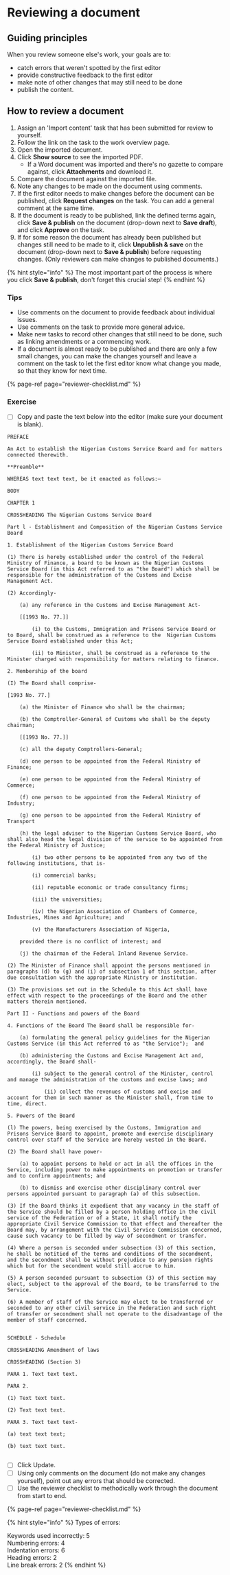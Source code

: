 # Reviewing a document

## Guiding principles

When you review someone else's work, your goals are to:

* catch errors that weren't spotted by the first editor
* provide constructive feedback to the first editor
* make note of other changes that may still need to be done
* publish the content.

## How to review a document

1. Assign an 'Import content' task that has been submitted for review to yourself.
2. Follow the link on the task to the work overview page.
3. Open the imported document.
4. Click **Show source** to see the imported PDF.
   * If a Word document was imported and there's no gazette to compare against, click **Attachments** and download it.
5. Compare the document against the imported file.
6. Note any changes to be made on the document using comments.
7. If the first editor needs to make changes before the document can be published, click **Request changes** on the task. You can add a general comment at the same time.
8. If the document is ready to be published, link the defined terms again, click **Save & publish** on the document \(drop-down next to **Save draft**\), and click **Approve** on the task.
9. If for some reason the document has already been published but changes still need to be made to it, click **Unpublish & save** on the document \(drop-down next to **Save & publish**\) before requesting changes. \(Only reviewers can make changes to published documents.\)

{% hint style="info" %}
The most important part of the process is where you click **Save & publish**, don't forget this crucial step!
{% endhint %}

### Tips

* Use comments on the document to provide feedback about individual issues.
* Use comments on the task to provide more general advice.
* Make new tasks to record other changes that still need to be done, such as linking amendments or a commencing work.
* If a document is almost ready to be published and there are only a few small changes, you can make the changes yourself and leave a comment on the task to let the first editor know what change you made, so that they know for next time.

{% page-ref page="reviewer-checklist.md" %}

### Exercise

* [ ] Copy and paste the text below into the editor \(make sure your document is blank\).

```text
PREFACE

An Act to establish the Nigerian Customs Service Board and for matters connected therewith.

**Preamble**

WHEREAS text text text, be it enacted as follows:―

BODY

CHAPTER 1

CROSSHEADING The Nigerian Customs Service Board

Part l - Establishment and Composition of the Nigerian Customs Service Board

1. Establishment of the Nigerian Customs Service Board

(1) There is hereby established under the control of the Federal Ministry of Finance, a board to be known as the Nigerian Customs Service Board (in this Act referred to as "the Board") which shall be responsible for the administration of the Customs and Excise Management Act.

(2) Accordingly-

    (a) any reference in the Customs and Excise Management Act-

    [[1993 No. 77.]]

        (i) to the Customs, Immigration and Prisons Service Board or to Board, shall be construed as a reference to the  Nigerian Customs Service Board established under this Act;

        (ii) to Minister, shall be construed as a reference to the Minister charged with responsibility for matters relating to finance.

2. Membership of the board

(I) The Board shall comprise-

[1993 No. 77.]

    (a) the Minister of Finance who shall be the chairman;

    (b) the Comptroller-General of Customs who shall be the deputy chairman;

    [[1993 No. 77.]]

    (c) all the deputy Comptrollers-General;

    (d) one person to be appointed from the Federal Ministry of Finance;

    (e) one person to be appointed from the Federal Ministry of Commerce;

    (f) one person to be appointed from the Federal Ministry of Industry;

    (g) one person to be appointed from the Federal Ministry of Transport

    (h) the legal adviser to the Nigerian Customs Service Board, who shall also head the legal division of the service to be appointed from the Federal Ministry of Justice;

        (i) two other persons to be appointed from any two of the following institutions, that is-

        (i) commercial banks;

        (ii) reputable economic or trade consultancy firms;

        (iii) the universities;

        (iv) the Nigerian Association of Chambers of Commerce, Industries, Mines and Agriculture; and

        (v) the Manufacturers Association of Nigeria,
        
    provided there is no conflict of interest; and

    (j) the chairman of the Federal Inland Revenue Service.

(2) The Minister of Finance shall appoint the persons mentioned in paragraphs (d) to (g) and (i) of subsection 1 of this section, after due consultation with the appropriate Ministry or institution.

(3) The provisions set out in the Schedule to this Act shall have effect with respect to the proceedings of the Board and the other matters therein mentioned.

Part II - Functions and powers of the Board

4. Functions of the Board The Board shall be responsible for-

    (a) formulating the general policy guidelines for the Nigerian   Customs Service (in this Act referred to as "the Service");  and

    (b) administering the Customs and Excise Management Act and, accordingly, the Board shall-

        (i) subject to the general control of the Minister, control and manage the administration of the customs and excise laws; and

            (ii) collect the revenues of customs and excise and account for them in such manner as the Minister shall, from time to time, direct.

5. Powers of the Board

(l) The powers, being exercised by the Customs, Immigration and  Prisons Service Board to appoint, promote and exercise disciplinary control over staff of the Service are hereby vested in the Board.

(2) The Board shall have power-

    (a) to appoint persons to hold or act in all the offices in the  Service, including power to make appointments on promotion or transfer and to confirm appointments; and

    (b) to dismiss and exercise other disciplinary control over persons appointed pursuant to paragraph (a) of this subsection.

(3) If the Board thinks it expedient that any vacancy in the staff of the Service should be filled by a person holding office in the civil service of the Federation or of a State, it shall notify the appropriate Civil Service Commission to that effect and thereafter the Board may, by arrangement with the Civil Service Commission concerned, cause such vacancy to be filled by way of secondment or transfer.

(4) Where a person is seconded under subsection (3) of this section, he shall be notitied of the terms and conditions of the secondment, 
and the secondment shall be without prejudice to any pension rights which but for the secondment would still accrue to him.

(5) A person seconded pursuant to subsection (3) of this section may elect, subject to the approval of the Board, to be transferred to the Service.

(6) A member of staff of the Service may elect to be transferred or seconded to any other civil service in the Federation and such right of transfer or secondment shall not operate to the disadvantage of the member of staff concerned.


SCHEDULE - Schedule

CROSSHEADING Amendment of laws

CROSSHEADING (Section 3)

PARA 1. Text text text.

PARA 2.

(1) Text text text.

(2) Text text text.

PARA 3. Text text text-

(a) text text text;

(b) text text text.


```

* [ ] Click Update.
* [ ] Using only comments on the document \(do not make any changes yourself\), point out any errors that should be corrected.
* [ ] Use the reviewer checklist to methodically work through the document from start to end.

{% page-ref page="reviewer-checklist.md" %}

{% hint style="info" %}
Types of errors:

Keywords used incorrectly: 5   
Numbering errors: 4   
Indentation errors: 6   
Heading errors: 2   
Line break errors: 2
{% endhint %}

